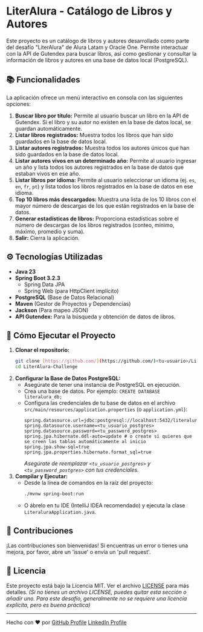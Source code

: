 # LiterAlura - Catálogo de Libros y Autores

Este proyecto es un catálogo de libros y autores desarrollado como parte del desafío "LiterAlura" de Alura Latam y Oracle One. Permite interactuar con la API de Gutendex para buscar libros, así como gestionar y consultar la información de libros y autores en una base de datos local (PostgreSQL).

## 📚 Funcionalidades

La aplicación ofrece un menú interactivo en consola con las siguientes opciones:

1.  **Buscar libro por título:** Permite al usuario buscar un libro en la API de Gutendex. Si el libro y su autor no existen en la base de datos local, se guardan automáticamente.
2.  **Listar libros registrados:** Muestra todos los libros que han sido guardados en la base de datos local.
3.  **Listar autores registrados:** Muestra todos los autores únicos que han sido guardados en la base de datos local.
4.  **Listar autores vivos en un determinado año:** Permite al usuario ingresar un año y lista todos los autores registrados en la base de datos que estaban vivos en ese año.
5.  **Listar libros por idioma:** Permite al usuario seleccionar un idioma (ej. `es`, `en`, `fr`, `pt`) y lista todos los libros registrados en la base de datos en ese idioma.
6.  **Top 10 libros más descargados:** Muestra una lista de los 10 libros con el mayor número de descargas de los que están registrados en la base de datos.
7.  **Generar estadísticas de libros:** Proporciona estadísticas sobre el número de descargas de los libros registrados (conteo, mínimo, máximo, promedio y suma).
0.  **Salir:** Cierra la aplicación.

## ⚙️ Tecnologías Utilizadas

* **Java 23**
* **Spring Boot 3.2.3**
    * Spring Data JPA
    * Spring Web (para HttpClient implícito)
* **PostgreSQL** (Base de Datos Relacional)
* **Maven** (Gestor de Proyectos y Dependencias)
* **Jackson** (Para mapeo JSON)
* **API Gutendex:** Para la búsqueda y obtención de datos de libros.

## 🚀 Cómo Ejecutar el Proyecto

1.  **Clonar el repositorio:**
    ```bash
    git clone [https://github.com/](https://github.com/)<tu-usuario>/LiterAlura-Challenge.git
    cd LiterAlura-Challenge
    ```
2.  **Configurar la Base de Datos PostgreSQL:**
    * Asegúrate de tener una instancia de PostgreSQL en ejecución.
    * Crea una base de datos. Por ejemplo: `CREATE DATABASE literalura_db;`
    * Configura las credenciales de tu base de datos en el archivo `src/main/resources/application.properties` (o `application.yml`):
        ```properties
        spring.datasource.url=jdbc:postgresql://localhost:5432/literalura_db
        spring.datasource.username=<tu_usuario_postgres>
        spring.datasource.password=<tu_password_postgres>
        spring.jpa.hibernate.ddl-auto=update # o create si quieres que se creen las tablas automáticamente al inicio
        spring.jpa.show-sql=true
        spring.jpa.properties.hibernate.format_sql=true
        ```
        *Asegúrate de reemplazar `<tu_usuario_postgres>` y `<tu_password_postgres>` con tus credenciales.*
3.  **Compilar y Ejecutar:**
    * Desde la línea de comandos en la raíz del proyecto:
        ```bash
        ./mvnw spring-boot:run
        ```
    * O ábrelo en tu IDE (IntelliJ IDEA recomendado) y ejecuta la clase `LiteraluraApplication.java`.

## 🤝 Contribuciones

¡Las contribuciones son bienvenidas! Si encuentras un error o tienes una mejora, por favor, abre un 'issue' o envía un 'pull request'.

## 📄 Licencia

Este proyecto está bajo la Licencia MIT. Ver el archivo [LICENSE](LICENSE) para más detalles.
*(Si no tienes un archivo LICENSE, puedes quitar esta sección o añadir uno. Para este desafío, generalmente no se requiere una licencia explícita, pero es buena práctica)*

---

Hecho con ❤️ por <Tu Nombre Completo>
[GitHub Profile](https://github.com/<tu-usuario>)
[LinkedIn Profile](https://www.linkedin.com/in/<tu-perfil-de-linkedin>/)
